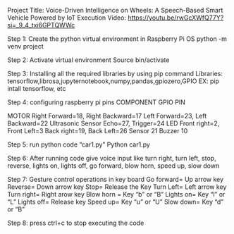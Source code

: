 Project Title: Voice-Driven Intelligence on Wheels: A Speech-Based Smart Vehicle Powered by IoT
Execution Video: https://youtu.be/rwGcXWfQ77Y?si=_9_4_txi6GPTQWWc

Step 1: Create the python virtual environment in Raspberry Pi OS
python -m venv project

Step 2: Activate virtual environment
Source bin/activate

Step 3: Installing all the required libraries by using pip command
Libraries: tensorflow,librosa,jupyternotebook,numpy,pandas,gpiozero,GPIO
EX: pip intall tensorflow, etc

Step 4: configuring raspberry pi pins
COMPONENT	GPIO PIN

MOTOR	Right Forward=18, Right Backward=17
Left Forward=23, Left Backward=22
Ultrasonic Sensor	Echo=27, Trigger=24
LED	Front right=2, Front Left=3
Back right=19, Back Left=26
Sensor	21
Buzzer	10

Step 5: run python code “car1.py”
Python car1.py

Step 6: After running code give voice input like turn right, turn left, stop, reverse, lights on, lights off, go forward, blow horn, speed up, slow down

Step 7: Gesture control operations in key board
Go forward=	Up arrow key
Reverse=	Down arrow key
Stop=	Release the Key
Turn Left=	Left arrow key
Turn right=	Right arow key
Blow horn	= Key “b” or “B”
Lights on=	Key “l” or “L”
Lights off=	Release key
Speed up=	Key “u” or “U”
Slow down=	Key “d” or “B”

Step 8: press ctrl+c to stop executing the code

